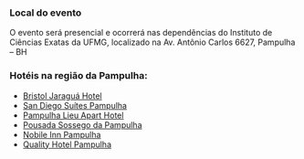 ### Local do evento 

O evento será presencial e ocorrerá nas dependências do Instituto de Ciências Exatas da UFMG, 
localizado na Av. Antônio Carlos 6627, Pampulha – BH

### Hotéis na região da Pampulha:

- [Bristol Jaraguá Hotel](https://www.bristoljaraguahotel.com.br/)
- [San Diego Suítes Pampulha](https://www.nobilehoteis.com.br/minas-gerais/belo-horizonte/san-diego-suites-pampulha/)
- [Pampulha Lieu Apart Hotel](https://www.pampulhalieu.com.br/)
- [Pousada Sossego da Pampulha](https://sossegodapampulha.com.br/)
- [Nobile Inn Pampulha](https://www.nobilehoteis.com.br/minas-gerais/belo-horizonte/nobile-inn-pampulha/)
- [Quality Hotel Pampulha](https://qualityhotelpampulha.com-hotel.com/pt/)